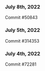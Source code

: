 ### July 8th, 2022

Commit #50843

### July 5th, 2022

Commit #314353


### July 4th, 2022

Commit #72281
